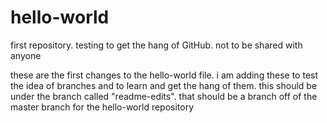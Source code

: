 # hello-world
first repository. testing to get the hang of GitHub. not to be shared with anyone

these are the first changes to the hello-world file. i am adding these to test the idea of branches and to learn and get the hang of them. this should be under the branch called "readme-edits". that should be a branch off of the master branch for the hello-world repository
